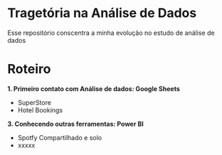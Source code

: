 # Tragetória na Análise de Dados
Esse repositório conscentra a minha evolução no estudo de análise de dados

# Roteiro
**1. Primeiro contato com Análise de dados: Google Sheets**

   - SuperStore
   - Hotel Bookings
     
**3. Conhecendo outras ferramentas: Power BI**
   - Spotfy Compartilhado e solo
   - xxxxx
